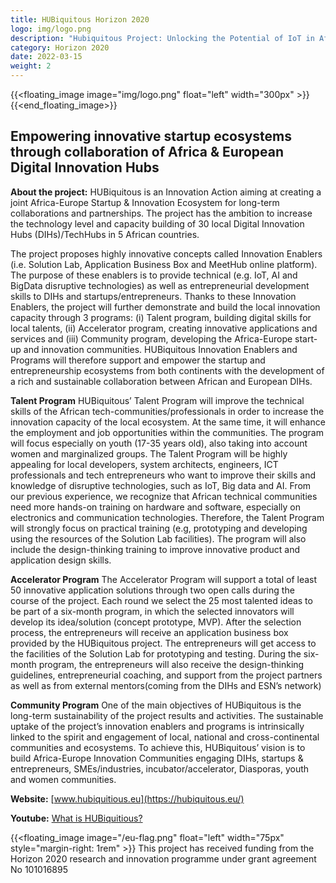 ```yaml
---
title: HUBiquitous Horizon 2020
logo: img/logo.png
description: "Hubiquitous Project: Unlocking the Potential of IoT in Africa"
category: Horizon 2020
date: 2022-03-15
weight: 2
---
```

 

{{<floating_image image="img/logo.png" float="left" width="300px" >}}
{{<end_floating_image>}}


## Empowering innovative startup ecosystems through collaboration of Africa & European Digital Innovation Hubs

**About the project:** HUBiquitous is an Innovation Action aiming at creating a joint Africa-Europe Startup & Innovation Ecosystem for long-term collaborations and partnerships. The project has the ambition to increase the technology level and capacity building of 30 local Digital Innovation  Hubs (DIHs)/TechHubs in 5 African countries.


The project proposes highly innovative concepts called Innovation Enablers (i.e. Solution Lab, Application Business Box and MeetHub online platform). The purpose of these enablers is to provide technical (e.g. IoT, AI and BigData disruptive technologies) as well as entrepreneurial development skills to DIHs and startups/entrepreneurs. Thanks to these Innovation Enablers, the project will further demonstrate and build the local innovation capacity through 3 programs: (i) Talent program, building digital skills for local talents, (ii) Accelerator program, creating innovative applications and services and (iii) Community program, developing the Africa-Europe start-up and innovation communities. HUBiquitous Innovation Enablers and Programs will therefore support and empower the startup and entrepreneurship ecosystems from both continents with the development of a rich and sustainable collaboration between African and European DIHs.

**Talent Program** HUBiquitous’ Talent Program  will improve the technical skills of the African tech-communities/professionals in order to increase the innovation capacity of the local ecosystem. At the same time, it will enhance the employment and job opportunities within the communities. The program will focus especially on youth (17-35 years old), also taking into account women and marginalized groups. The Talent Program will be highly appealing for local developers, system architects, engineers, ICT professionals and tech entrepreneurs who want to improve their skills and knowledge of disruptive technologies, such as IoT, Big data and AI. From our previous experience, we recognize that African technical communities need more hands-on training on hardware and software, especially on electronics and communication technologies. Therefore, the Talent Program will strongly focus on practical training (e.g, prototyping and developing using the resources of the Solution Lab facilities). The program will also include the design-thinking training to improve innovative product and application design skills.

**Accelerator Program** The Accelerator Program will support a total of least 50 innovative application solutions through two open calls during the course of the project. Each round we select the 25 most talented ideas to be part of a six-month program, in which the selected innovators will develop its idea/solution (concept prototype, MVP). After the selection process, the entrepreneurs will receive an application business box provided by the HUBiquitous project. The entrepreneurs will get access to the facilities of the Solution Lab for prototyping and testing. During the six-month program, the entrepreneurs will also receive the design-thinking guidelines, entrepreneurial coaching, and support from the project partners as well as from external mentors(coming from the DIHs and ESN’s network)

**Community Program** One of the main objectives of HUBiquitous is the long-term sustainability of the project results and activities. The sustainable uptake of the project’s innovation enablers and programs is intrinsically linked to the spirit and engagement of local, national and cross-continental communities and ecosystems. To achieve this, HUBiquitous’ vision is to build Africa-Europe Innovation Communities engaging DIHs, startups & entrepreneurs, SMEs/industries, incubator/accelerator, Diasporas, youth and women communities.



**Website:**  [www.hubiquitious.eu](https://hubiquitous.eu/)

**Youtube:** [What is HUBiquitious?](https://www.youtube.com/watch?v=zm5a7m4nLiA)

{{<floating_image image="/eu-flag.png" float="left" width="75px" style="margin-right: 1rem" >}}
This project has received funding from the Horizon 2020 research and innovation programme under grant agreement No 101016895
